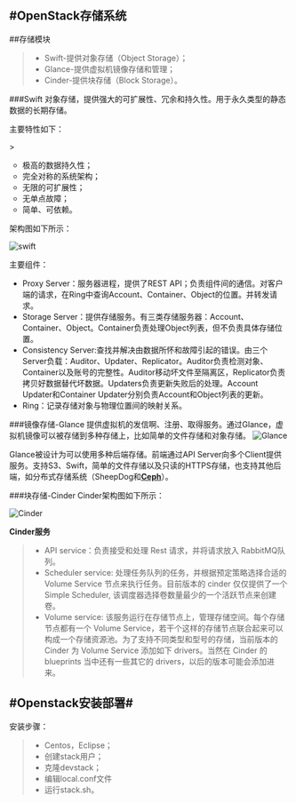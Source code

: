 #OpenStack存储系统
----------------------------------
##存储模块
>* Swift-提供对象存储（Object Storage）； 
>* Glance-提供虚拟机镜像存储和管理；
>* Cinder-提供块存储（Block Storage）。

###Swift
对象存储，提供强大的可扩展性、冗余和持久性。用于永久类型的静态数据的长期存储。
<p>主要特性如下：</p>
> <ul type="circle">
<li> 极高的数据持久性；</li>
<li> 完全对称的系统架构；</li>
<li>无限的可扩展性；</li>
<li> 无单点故障；</li>
<li> 简单、可依赖。</li>
</ul>

架构图如下所示：

![swift](\img\\swift.png "Swift 架构")

主要组件：

* Proxy Server：服务器进程，提供了REST API；负责组件间的通信。对客户端的请求，在Ring中查询Account、Container、Object的位置。并转发请求。
* Storage Server：提供存储服务。有三类存储服务器：Account、Container、Object。Container负责处理Object列表，但不负责具体存储位置。
* Consistency Server:查找并解决由数据所怀和故障引起的错误。由三个Server负载：Auditor、Updater、Replicator。Auditor负责检测对象、Container以及账号的完整性。Auditor移动坏文件至隔离区，Replicator负责拷贝好数据替代坏数据。Updaters负责更新失败后的处理。Account Updater和Container Updater分别负责Account和Object列表的更新。
* Ring：记录存储对象与物理位置间的映射关系。

###镜像存储-Glance
提供虚拟机的发信啊、注册、取得服务。通过Glance，虚拟机镜像可以被存储到多种存储上，比如简单的文件存储和对象存储。
![Glance](\img\\Glance.png "Glance 架构")

Glance被设计为可以使用多种后端存储。前端通过API Server向多个Client提供服务。支持S3、Swift，简单的文件存储以及只读的HTTPS存储，也支持其他后端，如分布式存储系统（SheepDog和[**Ceph**](http:docs.ceph.org.cn)）。

###块存储-Cinder
Cinder架构图如下所示：

![Cinder](\img\\Cinder.png "Cinder 架构")

**Cinder服务**
> * API service：负责接受和处理 Rest 请求，并将请求放入 RabbitMQ队列。
>* Scheduler service: 处理任务队列的任务，并根据预定策略选择合适的 Volume Service 节点来执行任务。目前版本的 cinder 仅仅提供了一个 Simple Scheduler, 该调度器选择卷数量最少的一个活跃节点来创建卷。
>* Volume service: 该服务运行在存储节点上，管理存储空间。每个存储节点都有一个 Volume Service，若干个这样的存储节点联合起来可以构成一个存储资源池。为了支持不同类型和型号的存储，当前版本的 Cinder 为 Volume Service 添加如下 drivers。当然在 Cinder 的 blueprints 当中还有一些其它的 drivers，以后的版本可能会添加进来。


#Openstack安装部署#
--------------------------------
安装步骤：
>* Centos，Eclipse；
>* 创建stack用户；
>* 克隆devstack；
>* 编辑local.conf文件
>* 运行stack.sh。

